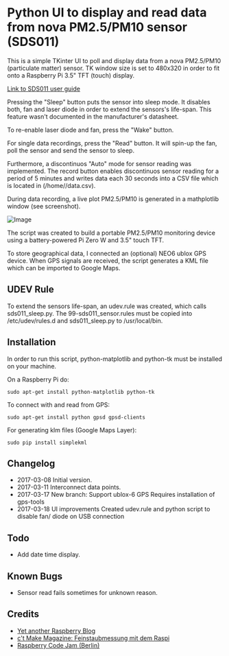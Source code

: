 # Python UI to display and read data from nova PM2.5/PM10 sensor (SDS011)

This is a simple TKinter UI to poll and display data from a nova PM2.5/PM10
 (particulate matter) sensor. TK window size is set to 480x320 in order to fit onto a
 Raspberry Pi 3.5" TFT (touch) display.

[Link to SDS011 user guide](http://www.inovafitness.com/software/SDS011%20laser%20PM2.5%20sensor%20specification-V1.3.pdf)

Pressing the "Sleep" button puts the sensor into sleep mode. It disables both, fan
and laser diode in order to extend the sensors's life-span. This feature wasn't 
documented in the manufacturer's datasheet.

To re-enable laser diode and fan, press the "Wake" button.

For single data recordings, press the "Read" button. It will spin-up the fan, poll the
sensor and send the sensor to sleep. 

Furthermore, a discontinuos "Auto" mode for sensor reading was implemented. The record button
 enables discontinuos sensor reading for a period of 5 minutes and writes data each 30 seconds
  into a CSV file which is located in (/home/<username>/data.csv). 

During data recording, a live plot PM2.5/PM10 is generated in a mathplotlib window (see screenshot).

![Image](https://github.com/luetzel/sds011/blob/gpsdata/screenshot.png)

The script was created to build a portable PM2.5/PM10 monitoring device using a battery-powered
 Pi Zero W and 3.5" touch TFT.

To store geographical data, I connected an (optional) NEO6 ublox GPS device. When GPS signals are received,
the script generates a KML file which can be imported to Google Maps.

## UDEV Rule

To extend the sensors life-span, an udev.rule was created, which calls sds011_sleep.py. The 99-sds011_sensor.rules
must be copied into /etc/udev/rules.d and sds011_sleep.py to /usr/local/bin.

## Installation

In order to run this script, python-matplotlib and python-tk must be installed on your machine.

On a Raspberry Pi do:

```
sudo apt-get install python-matplotlib python-tk
```

To connect with and read from GPS:

```
sudo apt-get install python gpsd gpsd-clients
```

For generating klm files (Google Maps Layer):

```
sudo pip install simplekml
```

## Changelog

* 2017-03-08	Initial version.
* 2017-03-11	Interconnect data points.
* 2017-03-17    New branch: Support ublox-6 GPS
                Requires installation of gps-tools
* 2017-03-18    UI improvements
                Created udev.rule and python script
                to disable fan/ diode on USB connection

## Todo

* Add date time display.

## Known Bugs

* Sensor read fails sometimes for unknown reason.

## Credits

* [Yet another Raspberry Blog](http://raspberryblog.de)
* [c't Make Magazine: Feinstaubmessung mit dem Raspi](https://www.heise.de/make/inhalt/2016/14/026/)
* [Raspberry Code Jam (Berlin)](http://raspberryjamberlin.de/)
